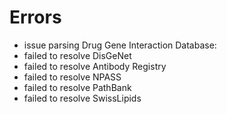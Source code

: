# Errors

- issue parsing Drug Gene Interaction Database: 
- failed to resolve DisGeNet
- failed to resolve Antibody Registry
- failed to resolve NPASS
- failed to resolve PathBank
- failed to resolve SwissLipids